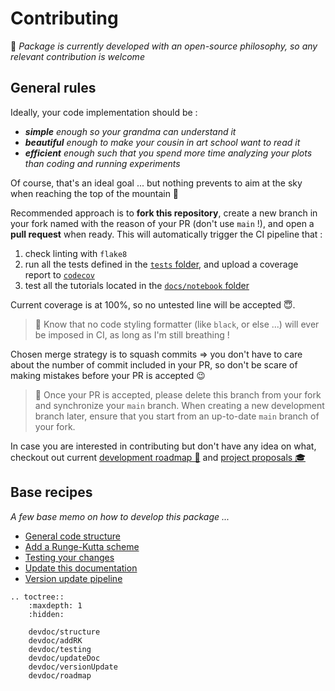# Contributing

📜 _Package is currently developed with an open-source philosophy, so any relevant contribution is welcome_

## General rules

Ideally, your code implementation should be :

- _**simple** enough so your grandma can understand it_
- _**beautiful** enough to make your cousin in art school want to read it_
- _**efficient** enough such that you spend more time analyzing your plots than coding and running experiments_

Of course, that's an ideal goal ... but nothing prevents to aim at the sky when reaching the top of the mountain 🚡

Recommended approach is to **fork this repository**, create a new branch in your fork named with the reason of your PR
(don't use `main` !), and open a **pull request** when ready.
This will automatically trigger the CI pipeline that :

1. check linting with `flake8`
2. run all the tests defined in the [`tests` folder](https://github.com/Parallel-in-Time/qmat/tree/main/tests), and upload a coverage report to [`codecov`](https://app.codecov.io/gh/Parallel-in-Time/qmat)
3. test all the tutorials located in the [`docs/notebook` folder](https://github.com/Parallel-in-Time/qmat/tree/main/docs/notebooks)

Current coverage is at 100%, so no untested line will be accepted 😇.

> 📣 Know that no code styling formatter (like `black`, or else ...) will ever be imposed in CI, as long as I'm still breathing !

Chosen merge strategy is to squash commits $\Rightarrow$ you don't have to care about the number of commit included in your PR, so don't be scare of making mistakes before your PR is accepted 😉

> 🔔 Once your PR is accepted, please delete this branch from your fork and synchronize your `main` branch. When creating a new development branch later, ensure that you start from an up-to-date `main` branch of your fork. 

In case you are interested in contributing but don't have any idea on what, checkout out current [development roadmap 🎯](./devdoc/roadmap.md) and [project proposals 🎓](https://github.com/Parallel-in-Time/qmat/discussions/categories/project-proposals)

## Base recipes

_A few base memo on how to develop this package ..._

- [General code structure](./devdoc/structure.md)
- [Add a Runge-Kutta scheme](./devdoc/addRK.md)
- [Testing your changes](./devdoc/testing.md)
- [Update this documentation](./devdoc/updateDoc.md)
- [Version update pipeline](./devdoc/versionUpdate.md)

```{eval-rst}
.. toctree::
    :maxdepth: 1
    :hidden:

    devdoc/structure
    devdoc/addRK
    devdoc/testing
    devdoc/updateDoc
    devdoc/versionUpdate
    devdoc/roadmap
```
